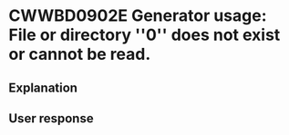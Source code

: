 # CWWBD0902E Generator usage: File or directory ''0'' does not exist or cannot be read.

## Explanation

## User response